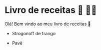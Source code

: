 # Livro de receitas :cactus: :man_cook:



Olá! Bem vindo ao meu livro de receitas :wave:

- Strogonoff de frango

- Pavê

  

